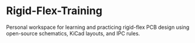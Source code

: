 # Rigid-Flex-Training
Personal workspace for learning and practicing rigid-flex PCB design using open-source schematics, KiCad layouts, and IPC rules.
